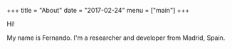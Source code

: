 +++
title = "About"
date = "2017-02-24"
menu = ["main"]
+++

Hi!

My name is Fernando. I'm a researcher and developer from Madrid, Spain.
